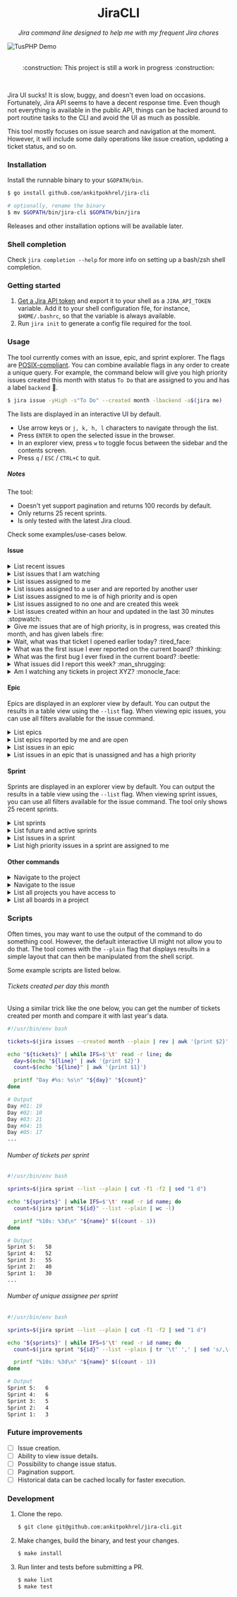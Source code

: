 <h1 align="center">JiraCLI</h1>

<div>
    <p align="center">
        <i>Jira command line designed to help me with my frequent Jira chores</i>
    </p>
    <img align="center" alt="TusPHP Demo" src=".github/assets/demo.gif" /><br/><br/>
    <p align="center">:construction: This project is still a work in progress :construction:</p><br/>
</div>

Jira UI sucks! It is slow, buggy, and doesn't even load on occasions. Fortunately, Jira API seems to have a decent response time.
Even though not everything is available in the public API, things can be hacked around to port routine tasks to the CLI and avoid
the UI as much as possible.

This tool mostly focuses on issue search and navigation at the moment. However, it will include some daily operations like issue creation,
updating a ticket status, and so on.

### Installation
Install the runnable binary to your `$GOPATH/bin`.

```sh
$ go install github.com/ankitpokhrel/jira-cli

# optionally, rename the binary
$ mv $GOPATH/bin/jira-cli $GOPATH/bin/jira
```

Releases and other installation options will be available later.

### Shell completion
Check `jira completion --help` for more info on setting up a bash/zsh shell completion. 

### Getting started
1. [Get a Jira API token](https://id.atlassian.com/manage-profile/security/api-tokens) and export it to your shell as a `JIRA_API_TOKEN` variable.
    Add it to your shell configuration file, for instance, `$HOME/.bashrc`, so that the variable is always available.
2. Run `jira init` to generate a config file required for the tool.

### Usage
The tool currently comes with an issue, epic, and sprint explorer. The flags are [POSIX-compliant](https://www.gnu.org/software/libc/manual/html_node/Argument-Syntax.html).
You can combine available flags in any order to create a unique query. For example, the command below will give you high priority issues created this month
with status `To Do` that are assigned to you and has a label `backend` :exploding_head:.
```sh
$ jira issue -yHigh -s"To Do" --created month -lbackend -a$(jira me)
```

The lists are displayed in an interactive UI by default. 
- Use arrow keys or `j, k, h, l` characters to navigate through the list. 
- Press `ENTER` to open the selected issue in the browser.
- In an explorer view, press `w` to toggle focus between the sidebar and the contents screen.
- Press `q` / `ESC` / `CTRL+C` to quit.

##### Notes
The tool:
- Doesn't yet support pagination and returns 100 records by default.
- Only returns 25 recent sprints. 
- Is only tested with the latest Jira cloud. 

Check some examples/use-cases below.

#### Issue

<details><summary>List recent issues</summary>

```
$ jira issue
```
</details>

<details><summary>List issues that I am watching</summary>

```sh
$ jira issue -w
```
</details>

<details><summary>List issues assigned to me</summary>

```sh
$ jira issue -a$(jira me)
```
</details>

<details><summary>List issues assigned to a user and are reported by another user</summary>

```sh
$ jira issue -a"User A" -e"User B"
```
</details>

<details><summary>List issues assigned to me is of high priority and is open</summary>

```sh
$ jira issue -a$(jira me) -yHigh -sopen
```
</details>

<details><summary>List issues assigned to no one and are created this week</summary>

```sh
$ jira issue -ax --created week
```
</details>

<details><summary>List issues created within an hour and updated in the last 30 minutes :stopwatch:</summary>

```sh
$ jira issue --created -1h --updated -30m
```
</details>

<details><summary>Give me issues that are of high priority, is in progress, was created this month, and has given labels :fire:</summary>

```sh
$ jira issue -yHigh -s"In Progress" --created month -lbackend -l"high prio"
```
</details>

<details><summary>Wait, what was that ticket I opened earlier today? :tired_face:</summary>

 ```sh
 $ jira issue --history
 ```
</details>

<details><summary>What was the first issue I ever reported on the current board? :thinking:</summary>

```sh
$ jira issue -e$(jira me) --reverse
```
</details>

<details><summary>What was the first bug I ever fixed in the current board? :beetle:</summary>

```sh
$ jira issue -a$(jira me) -tBug sDone -rFixed --reverse
```
</details>

<details><summary>What issues did I report this week? :man_shrugging:</summary>

```sh
$ jira issue -e$(jira me) --created week
```
</details>

<details><summary>Am I watching any tickets in project XYZ? :monocle_face:</summary>

```sh
$ jira issue -w -pXYZ
```
</details>

#### Epic

Epics are displayed in an explorer view by default. You can output the results in a table view using the `--list` flag.
When viewing epic issues, you can use all filters available for the issue command.

<details><summary>List epics</summary>

```sh
$ jira epic

// or, in a list view
$ jira epic --list
```
</details>

<details><summary>List epics reported by me and are open</summary>

```sh
$ jira epic -e$(jira me) -sOpen
```
</details>

<details><summary>List issues in an epic</summary>

```sh
$ jira epic KEY-1

// list all issue in an epic KEY-1 that is unassigned and has a high priority
$ jira epic KEY-1 -ax -yHigh
```
</details>

<details><summary>List issues in an epic that is unassigned and has a high priority</summary>

```sh
$ jira epic KEY-1 -ax -yHigh
```
</details>

#### Sprint

Sprints are displayed in an explorer view by default. You can output the results in a table view using the `--list` flag.
When viewing sprint issues, you can use all filters available for the issue command. The tool only shows 25 recent sprints.

<details><summary>List sprints</summary>

```sh
$ jira sprint

// or, in a list view
$ jira sprint --list
```
</details>

<details><summary>List future and active sprints</summary>

```sh
$ jira sprint --state future,active
```
</details>

<details><summary>List issues in a sprint</summary>

```sh
// you can get sprint id with `jira sprint` or `jira sprint --list`
$ jira sprint SPRINT_ID
```
</details>

<details><summary>List high priority issues in a sprint are assigned to me</summary>

```sh
$ jira sprint SPRINT_ID -yHigh -a$(jira me)
```
</details>

#### Other commands

<details><summary>Navigate to the project</summary>

```sh
$ jira open
```
</details>

<details><summary>Navigate to the issue</summary>

```sh
$ jira open KEY-1
```
</details>

<details><summary>List all projects you have access to</summary>

```sh
$ jira project
```
</details>

<details><summary>List all boards in a project</summary>

```sh
$ jira board
```
</details>

### Scripts

Often times, you may want to use the output of the command to do something cool. However, the default interactive UI might not allow you to do that.
The tool comes with the `--plain` flag that displays results in a simple layout that can then be manipulated from the shell script.    

Some example scripts are listed below.

###### Tickets created per day this month

Using a similar trick like the one below, you can get the number of tickets created per month and compare it with last year's data.

```bash
#!/usr/bin/env bash

tickets=$(jira issues --created month --plain | rev | awk '{print $2}' | rev | sed "1 d" | awk -F'-' '{print $3}' | sort -n | uniq -c)

echo "${tickets}" | while IFS=$'\t' read -r line; do
  day=$(echo "${line}" | awk '{print $2}')
  count=$(echo "${line}" | awk '{print $1}')

  printf "Day #%s: %s\n" "${day}" "${count}"
done

# Output
Day #01: 19
Day #02: 10
Day #03: 21
Day #04: 15
Day #05: 17
...
```

###### Number of tickets per sprint

```bash
#!/usr/bin/env bash

sprints=$(jira sprint --list --plain | cut -f1 -f2 | sed "1 d")

echo "${sprints}" | while IFS=$'\t' read -r id name; do
  count=$(jira sprint "${id}" --list --plain | wc -l)

  printf "%10s: %3d\n" "${name}" $((count - 1))
done

# Output
Sprint 5:   58
Sprint 4:   52
Sprint 3:   55
Sprint 2:   40
Sprint 1:   30
...
```

###### Number of unique assignee per sprint

```bash
#!/usr/bin/env bash

sprints=$(jira sprint --list --plain | cut -f1 -f2 | sed "1 d")

echo "${sprints}" | while IFS=$'\t' read -r id name; do
  count=$(jira sprint "${id}" --list --plain | tr '\t' ',' | sed 's/,\{2,\}/,/g' | cut -d',' -f4 | sed "1 d" | sort -n | uniq | wc -l)

  printf "%10s: %3d\n" "${name}" $((count - 1))
done

# Output
Sprint 5:   6
Sprint 4:   6
Sprint 3:   5
Sprint 2:   4
Sprint 1:   3
```

### Future improvements
- [ ] Issue creation.
- [ ] Ability to view issue details.
- [ ] Possibility to change issue status.
- [ ] Pagination support.
- [ ] Historical data can be cached locally for faster execution.

### Development
1. Clone the repo.
   ```sh
   $ git clone git@github.com:ankitpokhrel/jira-cli.git
   ```

2. Make changes, build the binary, and test your changes.
   ```sh
   $ make install
   ```   

3. Run linter and tests before submitting a PR.
   ```sh
   $ make lint
   $ make test
   ```
